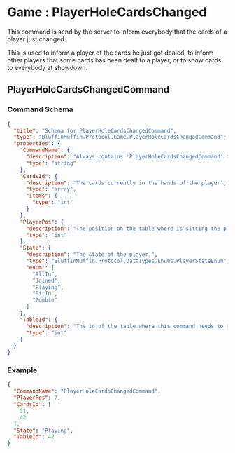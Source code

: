 # Game : PlayerHoleCardsChanged

This command is send by the server to inform everybody that the cards of a player just changed.

This is used to inform a player of the cards he just got dealed, to inform other players that some cards has been dealt to a player, or to show cards to everybody at showdown.

## PlayerHoleCardsChangedCommand

### Command Schema

```json
{
  "title": "Schema for PlayerHoleCardsChangedCommand",
  "type": "BluffinMuffin.Protocol.Game.PlayerHoleCardsChangedCommand",
  "properties": {
    "CommandName": {
      "description": "Always contains 'PlayerHoleCardsChangedCommand' to distinguish the command from others.",
      "type": "string"
    },
    "CardsId": {
      "description": "The cards currently in the hands of the player",
      "type": "array",
      "items": {
        "type": "int"
      }
    },
    "PlayerPos": {
      "description": "The position on the table where is sitting the player with the cards.",
      "type": "int"
    },
    "State": {
      "description": "The state of the player.",
      "type": "BluffinMuffin.Protocol.DataTypes.Enums.PlayerStateEnum",
      "enum": [
        "AllIn",
        "Joined",
        "Playing",
        "SitIn",
        "Zombie"
      ]
    },
    "TableId": {
      "description": "The id of the table where this command needs to go",
      "type": "int"
    }
  }
}
```

### Example

```json
{
  "CommandName": "PlayerHoleCardsChangedCommand",
  "PlayerPos": 7,
  "CardsId": [
    21,
    42
  ],
  "State": "Playing",
  "TableId": 42
}
```


